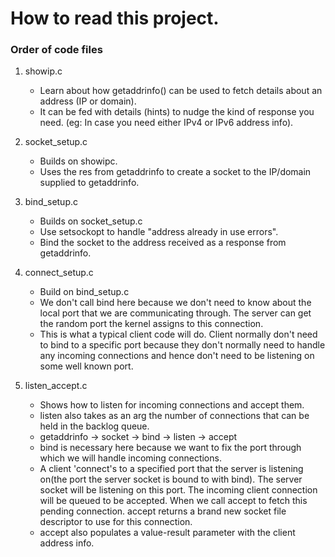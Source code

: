 # How to read this project.

### Order of code files
1. showip.c
    - Learn about how getaddrinfo() can be used to fetch details about an address (IP or domain).
    - It can be fed with details (hints) to nudge the kind of response you need. (eg: In case you need either IPv4 or IPv6 address info).

2. socket_setup.c
    - Builds on showipc.
    - Uses the res from getaddrinfo to create a socket to the IP/domain supplied to getaddrinfo.

3. bind_setup.c
    - Builds on socket_setup.c
    - Use setsockopt to handle "address already in use errors".
    - Bind the socket to the address received as a response from getaddrinfo.

4. connect_setup.c
    - Build on bind_setup.c
    - We don't call bind here because we don't need to know about the local port that we are communicating through. The server can get the random port the kernel assigns to this connection.
    - This is what a typical client code will do. Client normally don't need to bind to a specific port because they don't normally need to handle any incoming connections and hence don't need to be listening on some well known port. 

5. listen_accept.c
    - Shows how to listen for incoming connections and accept them.
    - listen also takes as an arg the number of connections that can be held in the backlog queue.
    - getaddrinfo -> socket -> bind -> listen -> accept
    - bind is necessary here because we want to fix the port through which we will handle incoming connections.
    - A client 'connect's to a specified port that the server is listening on(the port the server socket is bound to with bind). The server socket will be listening on this port. The incoming client connection will be queued to be accepted. When we call accept to fetch this pending connection. accept returns a brand new socket file descriptor to use for this connection. 
    - accept also populates a value-result parameter with the client address info.